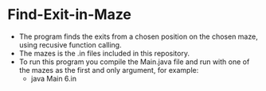 # Find-Exit-in-Maze
- The program finds the exits from a chosen position on the chosen maze, using recusive function calling.
- The mazes is the .in files included in this repository.
- To run this program you compile the Main.java file and run with one of the mazes as the first and only argument, for example:
  - java Main 6.in
